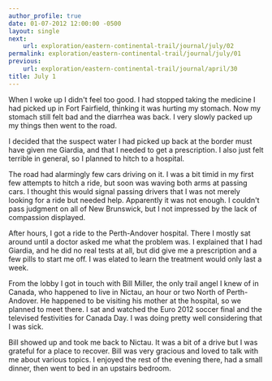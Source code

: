 ```yaml
---
author_profile: true
date: 01-07-2012 12:00:00 -0500
layout: single
next:
    url: exploration/eastern-continental-trail/journal/july/02
permalink: exploration/eastern-continental-trail/journal/july/01
previous:
    url: exploration/eastern-continental-trail/journal/april/30
title: July 1
---
```

When I woke up I didn't feel too good. I had stopped taking the medicine I had picked up in Fort Fairfield, thinking it was hurting my stomach. Now my stomach still felt bad and the diarrhea was back. I very slowly packed up my things then went to the road.

I decided that the suspect water I had picked up back at the border must have given me Giardia, and that I needed to get a prescription. I also just felt terrible in general, so I planned to hitch to a hospital.

The road had alarmingly few cars driving on it. I was a bit timid in my first few attempts to hitch a ride, but soon was waving both arms at passing cars. I thought this would signal passing drivers that I was not merely looking for a ride but needed help. Apparently it was not enough. I couldn't pass judgment on all of New Brunswick, but I not impressed by the lack of compassion displayed.

After hours, I got a ride to the Perth-Andover hospital. There I mostly sat around until a doctor asked me what the problem was. I explained that I had Giardia, and he did no real tests at all, but did give me a prescription and a few pills to start me off. I was elated to learn the treatment would only last a week.

From the lobby I got in touch with Bill Miller, the only trail angel I knew of in Canada, who happened to live in Nictau, an hour or two North of Perth-Andover. He happened to be visiting his mother at the hospital, so we planned to meet there. I sat and watched the Euro 2012 soccer final and the televised festivities for Canada Day. I was doing pretty well considering that I was sick.

Bill showed up and took me back to Nictau. It was a bit of a drive but I was grateful for a place to recover. Bill was very gracious and loved to talk with me about various topics. I enjoyed the rest of the evening there, had a small dinner, then went to bed in an upstairs bedroom.
